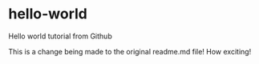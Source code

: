 # hello-world
Hello world tutorial from Github

This is a change being made to the original readme.md file! How exciting! 
